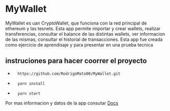 # MyWallet

MyWallet es uan CryptoWallet, que funciona con la red principal de ethereum y las tesnets.
Esta app permite importar y crear wallets, realizar transferencias, consultar el balance de las distintas wallets,
ver informacion de las mismas, consultar el historial de transacciones.
Esta app fue creada como ejercicio de aprendisaje y para presentar en una prueba tecnica

## instruciones para hacer coorrer el proyecto

-       https://github.com/RodrigoMato00/MyWallet.git 

-       yarn install

-       yarn start 

Por mas informacion y datos de la app consutar [Docs](https://github.com/RodrigoMato00/MyWallet/tree/master/Docs)
